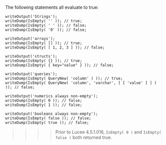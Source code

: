 The following statements all evaluate to true:

```luceescript+trycf
writeOutput('Strings');
writeDump(IsEmpty( '' )); // true;
writeDump(IsEmpty( ' ' )); // false;
writeDump(IsEmpty( '0' )); // false;

writeOutput('arrays');
writeDump(IsEmpty( [] )); // true;
writeDump(IsEmpty( [ 1, 2, 3 ] )); // false;

writeOutput('structs');
writeDump(IsEmpty( {} )); // true;
writeDump(IsEmpty( { key="value" } )); // false;

writeOutput('queries');
writeDump(IsEmpty( QueryNew( 'column' ) )); // true;
writeDump(IsEmpty( QueryNew( 'column', 'varchar', [ [ 'value' ] ] ) )); // false;

writeOutput('numerics always non-empty');
writeDump(IsEmpty( 0 )); // false;
writeDump(IsEmpty( 1 )); // false;

writeOutput('booleans always non-empty');
writeDump(IsEmpty( false )); // false;
writeDump(IsEmpty( true )); // false;
```

>>>> Prior to Lucee 4.5.1.016, `IsEmpty( 0 )` and `IsEmpty( false )` both returned true.